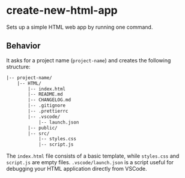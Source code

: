 # create-new-html-app

Sets up a simple HTML web app by running one command.

## Behavior

It asks for a project name (`project-name`) and creates the following structure:

```txt
|-- project-name/
    |-- HTML/
        |-- index.html
        |-- README.md
        |-- CHANGELOG.md
        |-- .gitignore
        |-- .prettierrc
        |-- .vscode/
            |-- launch.json
        |-- public/
        |-- src/
            |-- styles.css
            |-- script.js
```

The `index.html` file consists of a basic template, while `styles.css` and `script.js` are empty files.
`.vscode/launch.json` is a script useful for debugging your HTML application directly from VSCode.
